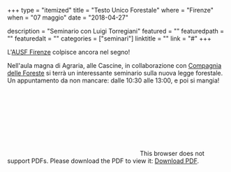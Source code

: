 +++
type = "itemized"
title = "Testo Unico Forestale"
where = "Firenze"
when = "07 maggio"
date = "2018-04-27"

description = "Seminario con Luigi Torregiani"
featured = ""
featuredpath = ""
featuredalt = ""
categories = ["seminari"]
linktitle = ""
link = "#"
+++

L'[AUSF Firenze](https://www.facebook.com/AUSFfirenze/) colpisce ancora nel segno!

Nell'aula magna di Agraria, alle Cascine, in collaborazione con [Compagnia delle Foreste](http://www.compagniadelleforeste.it) si terrà un interessante seminario sulla nuova legge forestale.  
Un appuntamento da non mancare: dalle 10:30 alle 13:00, e poi si mangia!


<object data="https://selviculture.netlify.com/eventi/item002.pdf" type="application/pdf" width="700px" height="1000px">
    <embed src="https://selviculture.netlify.com/eventi/item002.pdf">
        This browser does not support PDFs. Please download the PDF to view it: <a href="https://selviculture.netlify.com/eventi/item002.pdf">Download PDF</a>.</p>
    </embed>
</object>
